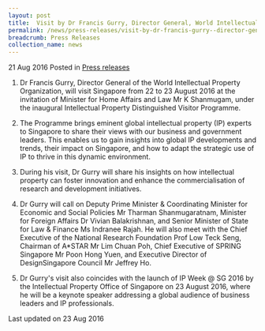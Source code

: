```yaml
---
layout: post
title:  Visit by Dr Francis Gurry, Director General, World Intellectual Property Organization
permalink: /news/press-releases/visit-by-dr-francis-gurry--director-general--world-intellectual-
breadcrumb: Press Releases
collection_name: news
---
```


21 Aug 2016 Posted in [Press releases](/news/press-releases)

1. Dr Francis Gurry, Director General of the World Intellectual Property Organization, will visit Singapore from 22 to 23 August 2016 at the invitation of Minister for Home Affairs and Law Mr K Shanmugam, under the inaugural Intellectual Property Distinguished Visitor Programme.

 

2. The Programme brings eminent global intellectual property (IP) experts to Singapore to share their views with our business and government leaders. This enables us to gain insights into global IP developments and trends, their impact on Singapore, and how to adapt the strategic use of IP to thrive in this dynamic environment.

 

3. During his visit, Dr Gurry will share his insights on how intellectual property can foster innovation and enhance the commercialisation of research and development initiatives.

 

4. Dr Gurry will call on Deputy Prime Minister & Coordinating Minister for Economic and Social Policies Mr Tharman Shanmugaratnam, Minister for Foreign Affairs Dr Vivian Balakrishnan, and Senior Minister of State for Law & Finance Ms Indranee Rajah. He will also meet with the Chief Executive of the National Research Foundation Prof Low Teck Seng, Chairman of A*STAR Mr Lim Chuan Poh, Chief Executive of SPRING Singapore Mr Poon Hong Yuen, and Executive Director of DesignSingapore Council Mr Jeffrey Ho.

 

5. Dr Gurry's visit also coincides with the launch of IP Week @ SG 2016 by the Intellectual Property Office of Singapore on 23 August 2016, where he will be a keynote speaker addressing a global audience of business leaders and IP professionals.

<p class="right-side-updated">Last updated on 23 Aug 2016</p>

